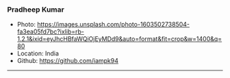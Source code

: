 ### Pradheep Kumar
- Photo: https://images.unsplash.com/photo-1603502738504-fa3ea05fd7bc?ixlib=rb-1.2.1&ixid=eyJhcHBfaWQiOjEyMDd9&auto=format&fit=crop&w=1400&q=80
- Location: India
- Github: https://github.com/iampk94
***
